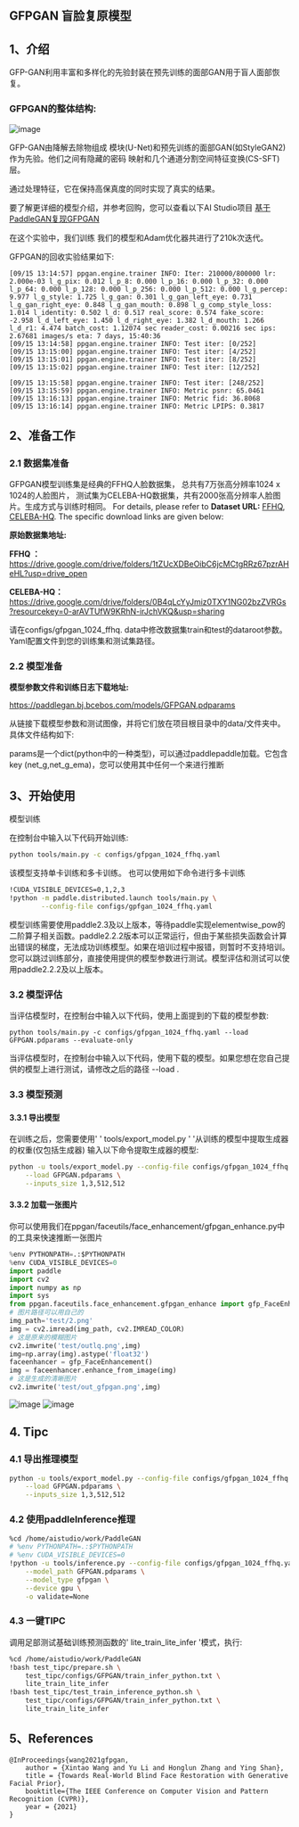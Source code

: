 ## GFPGAN 盲脸复原模型


## 1、介绍
GFP-GAN利用丰富和多样化的先验封装在预先训练的面部GAN用于盲人面部恢复。
### GFPGAN的整体结构:

![image](https://user-images.githubusercontent.com/73787862/191736718-72f5aa09-d7a9-490b-b1f8-b609208d4654.png)

GFP-GAN由降解去除物组成
模块(U-Net)和预先训练的面部GAN(如StyleGAN2)作为先验。他们之间有隐藏的密码
映射和几个通道分割空间特征变换(CS-SFT)层。

通过处理特征，它在保持高保真度的同时实现了真实的结果。

要了解更详细的模型介绍，并参考回购，您可以查看以下AI Studio项目
[基于PaddleGAN复现GFPGAN](https://aistudio.baidu.com/aistudio/projectdetail/4421649)

在这个实验中，我们训练
我们的模型和Adam优化器共进行了210k次迭代。

GFPGAN的回收实验结果如下:

```
[09/15 13:14:57] ppgan.engine.trainer INFO: Iter: 210000/800000 lr: 2.000e-03 l_g_pix: 0.012 l_p_8: 0.000 l_p_16: 0.000 l_p_32: 0.000 l_p_64: 0.000 l_p_128: 0.000 l_p_256: 0.000 l_p_512: 0.000 l_g_percep: 9.977 l_g_style: 1.725 l_g_gan: 0.301 l_g_gan_left_eye: 0.731 l_g_gan_right_eye: 0.848 l_g_gan_mouth: 0.898 l_g_comp_style_loss: 1.014 l_identity: 0.502 l_d: 0.517 real_score: 0.574 fake_score: -2.958 l_d_left_eye: 1.450 l_d_right_eye: 1.382 l_d_mouth: 1.266 l_d_r1: 4.474 batch_cost: 1.12074 sec reader_cost: 0.00216 sec ips: 2.67681 images/s eta: 7 days, 15:40:36
[09/15 13:14:58] ppgan.engine.trainer INFO: Test iter: [0/252]
[09/15 13:15:00] ppgan.engine.trainer INFO: Test iter: [4/252]
[09/15 13:15:01] ppgan.engine.trainer INFO: Test iter: [8/252]
[09/15 13:15:02] ppgan.engine.trainer INFO: Test iter: [12/252]

[09/15 13:15:58] ppgan.engine.trainer INFO: Test iter: [248/252]
[09/15 13:15:59] ppgan.engine.trainer INFO: Metric psnr: 65.0461
[09/15 13:16:13] ppgan.engine.trainer INFO: Metric fid: 36.8068
[09/15 13:16:14] ppgan.engine.trainer INFO: Metric LPIPS: 0.3817
```

## 2、准备工作

### 2.1 数据集准备

GFPGAN模型训练集是经典的FFHQ人脸数据集，
总共有7万张高分辨率1024 x 1024的人脸图片，
测试集为CELEBA-HQ数据集，共有2000张高分辨率人脸图片。生成方式与训练时相同。
For details, please refer to **Dataset URL:** [FFHQ](https://github.com/NVlabs/ffhq-dataset), [CELEBA-HQ](https://github.com/tkarras/progressive_growing_of_gans). 
The specific download links are given below:

**原始数据集地址:**

**FFHQ ：**           https://drive.google.com/drive/folders/1tZUcXDBeOibC6jcMCtgRRz67pzrAHeHL?usp=drive_open

**CELEBA-HQ：** https://drive.google.com/drive/folders/0B4qLcYyJmiz0TXY1NG02bzZVRGs?resourcekey=0-arAVTUfW9KRhN-irJchVKQ&usp=sharing


请在configs/gfpgan_1024_ffhq. data中修改数据集train和test的dataroot参数。Yaml配置文件到您的训练集和测试集路径。

### 2.2 模型准备
**模型参数文件和训练日志下载地址:**

https://paddlegan.bj.bcebos.com/models/GFPGAN.pdparams

从链接下载模型参数和测试图像，并将它们放在项目根目录中的data/文件夹中。具体文件结构如下:

params是一个dict(python中的一种类型)，可以通过paddlepaddle加载。它包含key (net_g,net_g_ema)，您可以使用其中任何一个来进行推断

## 3、开始使用
模型训练

在控制台中输入以下代码开始训练:

 ```bash
 python tools/main.py -c configs/gfpgan_1024_ffhq.yaml
 ```

该模型支持单卡训练和多卡训练。
也可以使用如下命令进行多卡训练

```bash
!CUDA_VISIBLE_DEVICES=0,1,2,3
!python -m paddle.distributed.launch tools/main.py \
        --config-file configs/gpfgan_1024_ffhq.yaml
```

模型训练需要使用paddle2.3及以上版本，等待paddle实现elementwise_pow的二阶算子相关函数。paddle2.2.2版本可以正常运行，但由于某些损失函数会计算出错误的梯度，无法成功训练模型。如果在培训过程中报错，则暂时不支持培训。您可以跳过训练部分，直接使用提供的模型参数进行测试。模型评估和测试可以使用paddle2.2.2及以上版本。

### 3.2 模型评估

当评估模型时，在控制台中输入以下代码，使用上面提到的下载的模型参数:

 ```shell
python tools/main.py -c configs/gfpgan_1024_ffhq.yaml --load GFPGAN.pdparams --evaluate-only
 ```

当评估模型时，在控制台中输入以下代码，使用下载的模型。如果您想在您自己提供的模型上进行测试，请修改之后的路径 --load .



### 3.3 模型预测

#### 3.3.1 导出模型

在训练之后，您需要使用' ' tools/export_model.py ' '从训练的模型中提取生成器的权重(仅包括生成器)
输入以下命令提取生成器的模型:

```bash
python -u tools/export_model.py --config-file configs/gfpgan_1024_ffhq.yaml \
    --load GFPGAN.pdparams \
    --inputs_size 1,3,512,512
```


#### 3.3.2 加载一张图片

你可以使用我们在ppgan/faceutils/face_enhancement/gfpgan_enhance.py中的工具来快速推断一张图片

```python
%env PYTHONPATH=.:$PYTHONPATH
%env CUDA_VISIBLE_DEVICES=0
import paddle
import cv2
import numpy as np
import sys
from ppgan.faceutils.face_enhancement.gfpgan_enhance import gfp_FaceEnhancement
# 图片路径可以用自己的
img_path='test/2.png'
img = cv2.imread(img_path, cv2.IMREAD_COLOR)
# 这是原来的模糊图片
cv2.imwrite('test/outlq.png',img)
img=np.array(img).astype('float32')
faceenhancer = gfp_FaceEnhancement()
img = faceenhancer.enhance_from_image(img)
# 这是生成的清晰图片
cv2.imwrite('test/out_gfpgan.png',img)
```

![image](https://user-images.githubusercontent.com/73787862/191741112-b813a02c-6b19-4591-b80d-0bf5ce8ad07e.png)
![image](https://user-images.githubusercontent.com/73787862/191741242-1f365048-ba25-450f-8abc-76e74d8786f8.png)




## 4. Tipc

### 4.1 导出推理模型

```bash
python -u tools/export_model.py --config-file configs/gfpgan_1024_ffhq.yaml \
    --load GFPGAN.pdparams \
    --inputs_size 1,3,512,512
```

### 4.2 使用paddleInference推理

```bash
%cd /home/aistudio/work/PaddleGAN
# %env PYTHONPATH=.:$PYTHONPATH
# %env CUDA_VISIBLE_DEVICES=0
!python -u tools/inference.py --config-file configs/gfpgan_1024_ffhq.yaml \
    --model_path GFPGAN.pdparams \
    --model_type gfpgan \
    --device gpu \
    -o validate=None
```


### 4.3 一键TIPC

调用足部测试基础训练预测函数的' lite_train_lite_infer '模式，执行:

```bash
%cd /home/aistudio/work/PaddleGAN
!bash test_tipc/prepare.sh \
    test_tipc/configs/GFPGAN/train_infer_python.txt \
    lite_train_lite_infer
!bash test_tipc/test_train_inference_python.sh \
    test_tipc/configs/GFPGAN/train_infer_python.txt \
    lite_train_lite_infer
```



## 5、References

```
@InProceedings{wang2021gfpgan,
    author = {Xintao Wang and Yu Li and Honglun Zhang and Ying Shan},
    title = {Towards Real-World Blind Face Restoration with Generative Facial Prior},
    booktitle={The IEEE Conference on Computer Vision and Pattern Recognition (CVPR)},
    year = {2021}
}
```
